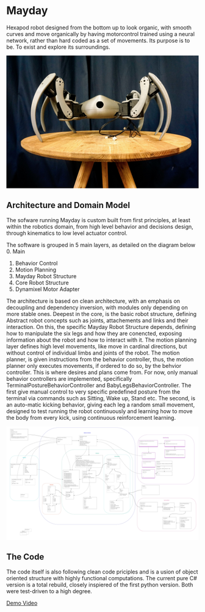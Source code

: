 ﻿# Mayday
Hexapod robot designed from the bottom up to look organic, with smooth curves and move organically by having motorcontrol trained using a neural network, rather than hard coded as a set of movements. Its purpose is to be. To exist and explore its surroundings.

![Mayday on display](https://github.com/LasseBoerresen/Mayday/blob/master/Media/_DSC6254.JPG)

## Architecture and Domain Model
The sofware running Mayday is custom built from first principles, at least within the robotics domain, from high level behavior and decisions design, through kinematics to low level actuator control. 

The software is grouped in 5 main layers, as detailed on the diagram below
0. Main
1. Behavior Control
2. Motion Planning
3. Mayday Robot Structure
4. Core Robot Structure
5. Dynamixel Motor Adapter

The architecture is based on clean architecture, with an emphasis on decoupling and dependency inversion, with modules only depending on more stable ones. Deepest in the core, is the basic robot structure, defining Abstract robot concepts such as joints, attachements and links and their interaction. On this, the specific Mayday Robot Structure depends, defining how to manipulate the six legs and how they are conencted, exposing information about the robot and how to interact with it. The motion planning layer defines high level movements, like move in cardinal directions, but without control of individual limbs and joints of the robot. The motion planner, is given instructions from the behavior controller, thus, the motion planner only executes movements, if ordered to do so, by the behvior controller. This is where desires and plans come from. For now, only manual behavior controllers are implemented, specifically TerminalPostureBehaviorController and BabyLegsBehaviorController. The first give manual control to very specific predefined posture from the terminal via commands such as Sitting, Wake up, Stand etc. The second, is an auto-matic kicking behavior, giving each leg a random small movement, designed to test running the robot continuously and learning how to move the body from every kick, using continuous reinforcement learning. 

![Architechture and domain model](https://github.com/LasseBoerresen/Mayday/blob/master/Media/Mayday%20Architecture.jpg)

## The Code
The code itself is also following clean code priciples and is a usion of object oriented structure with highly functional computations. The current pure C# version is a total rebuild, closely inspiered of the first python version. Both were test-driven to a high degree. 

[Demo Video](https://youtu.be/liucpPML-Sw)
